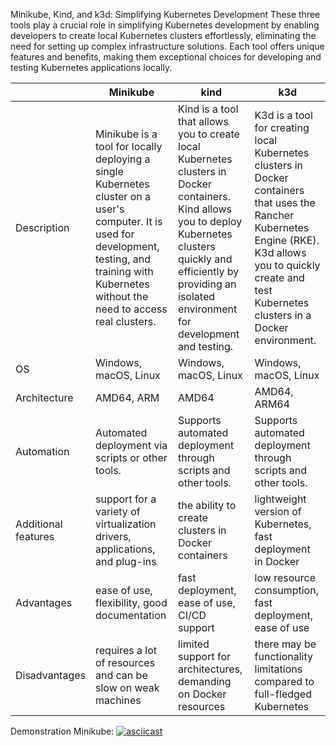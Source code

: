 Minikube, Kind, and k3d: Simplifying Kubernetes Development
These three tools play a crucial role in simplifying Kubernetes development by enabling developers to create local Kubernetes clusters effortlessly, eliminating the need for setting up complex infrastructure solutions. Each tool offers unique features and benefits, making them exceptional choices for developing and testing Kubernetes applications locally.

|                     |   Minikube  |     kind     |     k3d     |
|---------------------|-------------|--------------|-------------|
| Description | Minikube is a tool for locally deploying a single Kubernetes cluster on a user's computer. It is used for development, testing, and training with Kubernetes without the need to access real clusters. | Kind is a tool that allows you to create local Kubernetes clusters in Docker containers. Kind allows you to deploy Kubernetes clusters quickly and efficiently by providing an isolated environment for development and testing. | K3d is a tool for creating local Kubernetes clusters in Docker containers that uses the Rancher Kubernetes Engine (RKE). K3d allows you to quickly create and test Kubernetes clusters in a Docker environment. |
| OS | Windows, macOS, Linux | Windows, macOS, Linux | Windows, macOS, Linux |
| Architecture | AMD64, ARM | AMD64 | AMD64, ARM64 |
| Automation | Automated deployment via scripts or other tools. | Supports automated deployment through scripts and other tools. | Supports automated deployment through scripts and other tools. |
| Additional features| support for a variety of virtualization drivers, applications, and plug-ins | the ability to create clusters in Docker containers | lightweight version of Kubernetes, fast deployment in Docker |
| Advantages | ease of use, flexibility, good documentation | fast deployment, ease of use, CI/CD support | low resource consumption, fast deployment, ease of use |
| Disadvantages | requires a lot of resources and can be slow on weak machines | limited support for architectures, demanding on Docker resources | there may be functionality limitations compared to full-fledged Kubernetes |


Demonstration Minikube:
[![asciicast](https://asciinema.org/a/OJ831VoKlwKh2ulbG4501ApBT.svg)](https://asciinema.org/a/OJ831VoKlwKh2ulbG4501ApBT)
